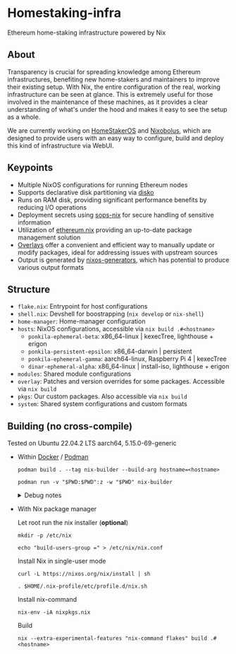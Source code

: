# Homestaking-infra
Ethereum home-staking infrastructure powered by Nix

## About
Transparency is crucial for spreading knowledge among Ethereum infrastructures, benefiting new home-stakers and maintainers to improve their existing setup. With Nix, the entire configuration of the real, working infrastructure can be seen at glance. This is extremely useful for those involved in the maintenance of these machines, as it provides a clear understanding of what's under the hood and makes it easy to see the setup as a whole.

We are currently working on [HomeStakerOS](https://github.com/ponkila/HomestakerOS) and [Nixobolus](https://github.com/ponkila/nixobolus), which are designed to provide users with an easy way to configure, build and deploy this kind of infrastructure via WebUI.

## Keypoints
- Multiple NixOS configurations for running Ethereum nodes
- Supports declarative disk partitioning via [disko](https://github.com/nix-community/disko)
- Runs on RAM disk, providing significant performance benefits by reducing I/O operations
- Deployment secrets using [sops-nix](https://github.com/Mic92/sops-nix) for secure handling of sensitive information
- Utilization of [ethereum.nix](https://github.com/nix-community/ethereum.nix) providing an up-to-date package management solution
- [Overlays](https://nixos.wiki/wiki/Overlays) offer a convenient and efficient way to manually update or modify packages, ideal for addressing issues with upstream sources
- Output is generated by [nixos-generators](https://github.com/nix-community/nixos-generators), which has potential to produce various output formats

## Structure
- `flake.nix`: Entrypoint for host configurations
- `shell.nix`: Devshell for boostrapping (`nix develop` or `nix-shell`)
- `home-manager`: Home-manager configuration
- `hosts`: NixOS configurations, accessible via `nix build .#<hostname>`
  - `ponkila-ephemeral-beta`: x86_64-linux | kexecTree, lighthouse + erigon
  - `ponkila-persistent-epsilon`: x86_64-darwin | persistent 
  - `ponkila-ephemeral-gamma`: aarch64-linux, Raspberry Pi 4 | kexecTree
  - `dinar-ephemeral-alpha`: x86_64-linux | install-iso, lighthouse + erigon
- `modules`: Shared module configurations
- `overlay`: Patches and version overrides for some packages. Accessible via `nix build`
- `pkgs`: Our custom packages. Also accessible via `nix build`
- `system`: Shared system configurations and custom formats

## Building (no cross-compile)
Tested on Ubuntu 22.04.2 LTS aarch64, 5.15.0-69-generic

- Within [Docker](https://docs.docker.com/desktop/install/linux-install/) / [Podman](https://podman.io/getting-started/installation)

    ```
    podman build . --tag nix-builder --build-arg hostname=<hostname>
    ```

    ```
    podman run -v "$PWD:$PWD":z -w "$PWD" nix-builder
    ```

    <details>
    <summary>Debug notes</summary>

      This error occurs when `programs.fish.enable` is set to `true`
      ...
      building '/nix/store/dgy59sxqj2wq2418f82n14z9cljzjin4-man-cache.drv'...
      error: builder for '/nix/store/dgy59sxqj2wq2418f82n14z9cljzjin4-man-cache.drv' failed with exit code 2
      error: 1 dependencies of derivation '/nix/store/p6lx3x6fxbl7hhch5nnsrxxlcsnw524d-etc-man_db.conf.drv' failed to build
      error: 1 dependencies of derivation '/nix/store/m341zgn4qz0na8pvf3vkv44im3m9i8q0-etc.drv' failed to build
      building '/nix/store/yp47gm038kyizbzl1m8y52jq6brkw0da-system-path.drv'...
      error: 1 dependencies of derivation '/nix/store/31h7aqrpzn2ykbv57xfbyj51zb6pz4fi-nixos-system-ponkila-ephemeral-beta-23.05.20230417.f00994e.drv' failed to build
      error: 1 dependencies of derivation '/nix/store/as1q3nzf9kpxxcsr08n5y4zdsijj80qw-closure-info.drv' failed to build
      error: 1 dependencies of derivation '/nix/store/qzl3krxf1z8viz9z3bxi6h0afhyk4s4y-kexec-boot.drv' failed to build
      error: 1 dependencies of derivation '/nix/store/0ys7pxf0l529gmjpayb9ny37kc68bawf-kexec-tree.drv' failed to build
    </details>

- With Nix package manager

    Let root run the nix installer (**optional**)

    ```
    mkdir -p /etc/nix
    ```

    ```
    echo "build-users-group =" > /etc/nix/nix.conf
    ```

    Install Nix in single-user mode

    ```
    curl -L https://nixos.org/nix/install | sh
    ```

    ```
    . $HOME/.nix-profile/etc/profile.d/nix.sh
    ```

    Install nix-command

    ```
    nix-env -iA nixpkgs.nix
    ```

    Build

    ```
    nix --extra-experimental-features "nix-command flakes" build .#<hostname>
    ```
